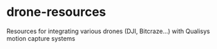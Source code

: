 # drone-resources
Resources for integrating various drones (DJI, Bitcraze...) with Qualisys motion capture systems
